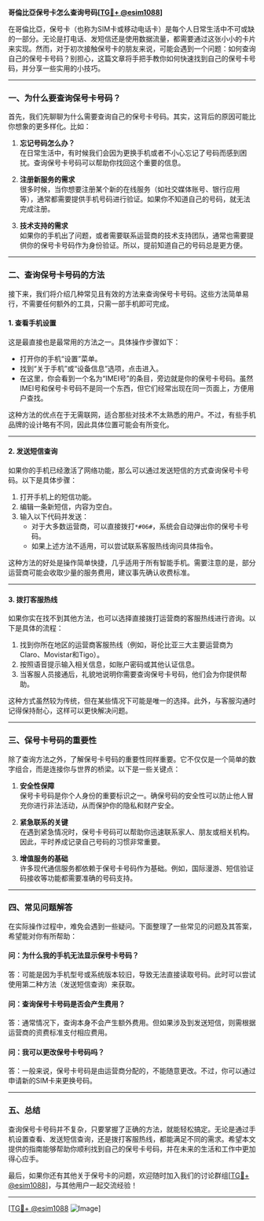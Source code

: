 **哥倫比亞保号卡怎么查询号码[[TG💪+ @esim1088](https://t.me/s/esim1088)]**

在哥倫比亞，保号卡（也称为SIM卡或移动电话卡）是每个人日常生活中不可或缺的一部分。无论是打电话、发短信还是使用数据流量，都需要通过这张小小的卡片来实现。然而，对于初次接触保号卡的朋友来说，可能会遇到一个问题：如何查询自己的保号卡号码？别担心，这篇文章将手把手教你如何快速找到自己的保号卡号码，并分享一些实用的小技巧。

---

### **一、为什么要查询保号卡号码？**

首先，我们先聊聊为什么需要查询自己的保号卡号码。其实，这背后的原因可能比你想象的更多样化。比如：

1. **忘记号码怎么办？**  
   在日常生活中，有时候我们会因为更换手机或者不小心忘记了号码而感到困扰。查询保号卡号码可以帮助你找回这个重要的信息。

2. **注册新服务的需求**  
   很多时候，当你想要注册某个新的在线服务（如社交媒体账号、银行应用等），通常都需要提供手机号码进行验证。如果你不知道自己的号码，就无法完成注册。

3. **技术支持的需求**  
   如果你的手机出了问题，或者需要联系运营商的技术支持团队，通常也需要提供你的保号卡号码作为身份验证。所以，提前知道自己的号码总是更方便。

---

### **二、查询保号卡号码的方法**

接下来，我们将介绍几种常见且有效的方法来查询保号卡号码。这些方法简单易行，不需要任何额外的工具，只需一部手机即可完成。

#### **1. 查看手机设置**
这是最直接也是最常用的方法之一。具体操作步骤如下：

- 打开你的手机“设置”菜单。
- 找到“关于手机”或“设备信息”选项，点击进入。
- 在这里，你会看到一个名为“IMEI号”的条目，旁边就是你的保号卡号码。虽然IMEI号和保号卡号码不是同一个东西，但它们经常出现在同一页面上，方便用户查找。

这种方法的优点在于无需联网，适合那些对技术不太熟悉的用户。不过，有些手机品牌的设计略有不同，因此具体位置可能会有所变化。

---

#### **2. 发送短信查询**
如果你的手机已经激活了网络功能，那么可以通过发送短信的方式查询保号卡号码。以下是具体步骤：

1. 打开手机上的短信功能。
2. 编辑一条新短信，内容为空白。
3. 输入以下代码并发送：
   - 对于大多数运营商，可以直接拨打`*#06#`，系统会自动弹出你的保号卡号码。
   - 如果上述方法不适用，可以尝试联系客服热线询问具体指令。

这种方法的好处是操作简单快捷，几乎适用于所有智能手机。需要注意的是，部分运营商可能会收取少量的服务费用，建议事先确认收费标准。

---

#### **3. 拨打客服热线**
如果你实在找不到其他方法，也可以选择直接拨打运营商的客服热线进行咨询。以下是具体的流程：

1. 找到你所在地区的运营商客服热线（例如，哥伦比亚三大主要运营商为Claro、Movistar和Tigo）。
2. 按照语音提示输入相关信息，如账户密码或其他认证信息。
3. 当客服人员接通后，礼貌地说明你需要查询保号卡号码，他们会为你提供帮助。

这种方式虽然较为传统，但在某些情况下可能是唯一的选择。此外，与客服沟通时记得保持耐心，这样可以更快解决问题。

---

### **三、保号卡号码的重要性**

除了查询方法之外，了解保号卡号码的重要性同样重要。它不仅仅是一个简单的数字组合，而是连接你与世界的桥梁。以下是一些关键点：

1. **安全性保障**  
   保号卡号码是你个人身份的重要标识之一。确保号码的安全性可以防止他人冒充你进行非法活动，从而保护你的隐私和财产安全。

2. **紧急联系的关键**  
   在遇到紧急情况时，保号卡号码可以帮助你迅速联系家人、朋友或相关机构。因此，平时养成记录自己号码的习惯非常重要。

3. **增值服务的基础**  
   许多现代通信服务都依赖于保号卡号码作为基础。例如，国际漫游、短信验证码接收等功能都需要准确的号码支持。

---

### **四、常见问题解答**

在实际操作过程中，难免会遇到一些疑问。下面整理了一些常见的问题及其答案，希望能对你有所帮助：

#### **问：为什么我的手机无法显示保号卡号码？**
答：可能是因为手机型号或系统版本较旧，导致无法直接读取号码。此时可以尝试使用第二种方法（发送短信查询）来获取。

#### **问：查询保号卡号码是否会产生费用？**
答：通常情况下，查询本身不会产生额外费用。但如果涉及到发送短信，则需根据运营商的资费标准支付相应费用。

#### **问：我可以更改保号卡号码吗？**
答：一般来说，保号卡号码是由运营商分配的，不能随意更改。不过，你可以通过申请新的SIM卡来更换号码。

---

### **五、总结**

查询保号卡号码并不复杂，只要掌握了正确的方法，就能轻松搞定。无论是通过手机设置查看、发送短信查询，还是拨打客服热线，都能满足不同的需求。希望本文提供的指南能够帮助你顺利找到自己的保号卡号码，并在未来的生活和工作中更加得心应手。

最后，如果你还有其他关于保号卡的问题，欢迎随时加入我们的讨论群组[[TG💪+ @esim1088](https://t.me/s/esim1088)]，与其他用户一起交流经验！

---

[[TG💪+ @esim1088](https://t.me/s/esim1088) ![Image](https://i.postimg.cc/4NQfJmqS/Snipaste-2025-05-13-00-14-12.png)]